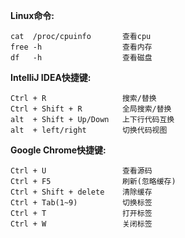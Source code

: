 **Linux命令:**
```
cat  /proc/cpuinfo       查看cpu
free -h                  查看内存
df   -h                  查看磁盘
```

**IntelliJ IDEA快捷键:**
```
Ctrl + R                 搜索/替换
Ctrl + Shift + R         全局搜索/替换
alt  + Shift + Up/Down   上下行代码互换
alt  + left/right        切换代码视图
```

**Google Chrome快捷键:**
```
Ctrl + U                 查看源码
Ctrl + F5                刷新(忽略缓存)
Ctrl + Shift + delete    清除缓存
Ctrl + Tab(1~9)          切换标签
Ctrl + T                 打开标签
Ctrl + W                 关闭标签
```
